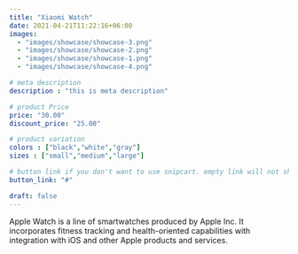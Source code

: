 ```yaml
---
title: "Xiaomi Watch"
date: 2021-04-21T11:22:16+06:00
images: 
  - "images/showcase/showcase-3.png"
  - "images/showcase/showcase-2.png"
  - "images/showcase/showcase-1.png"
  - "images/showcase/showcase-4.png"

# meta description
description : "this is meta description"

# product Price
price: "30.00"
discount_price: "25.00"

# product variation
colors : ["black","white","gray"]
sizes : ["small","medium","large"]

# button link if you don't want to use snipcart. empty link will not show button
button_link: "#"

draft: false
---
```


Apple Watch is a line of smartwatches produced by Apple Inc. It incorporates fitness tracking and health-oriented capabilities with integration with iOS and other Apple products and services.
